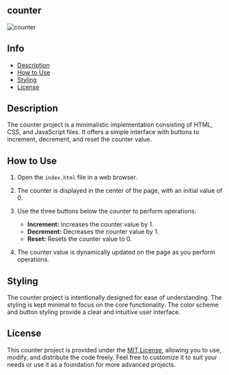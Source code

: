 ## counter

![counter](https://github.com/Mohsen-Hassani-de/counter/assets/72046055/5dfad935-7f98-4997-af8b-53bd216746e2)

## Info

- [Description](#description)
- [How to Use](#how-to-use)
- [Styling](#styling)
- [License](#license)

## Description

The counter project is a minimalistic implementation consisting of HTML, CSS, and JavaScript files. It offers a simple interface with buttons to increment, decrement, and reset the counter value.

## How to Use

1. Open the `index.html` file in a web browser.

2. The counter is displayed in the center of the page, with an initial value of 0.

3. Use the three buttons below the counter to perform operations:
   - **Increment:** Increases the counter value by 1.
   - **Decrement:** Decreases the counter value by 1.
   - **Reset:** Resets the counter value to 0.

4. The counter value is dynamically updated on the page as you perform operations.

## Styling

The counter project is intentionally designed for ease of understanding. The styling is kept minimal to focus on the core functionality. The color scheme and button styling provide a clear and intuitive user interface.

## License

This counter project is provided under the [MIT License](LICENSE), allowing you to use, modify, and distribute the code freely. Feel free to customize it to suit your needs or use it as a foundation for more advanced projects.

